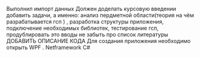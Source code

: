 Выполнил импорт данных
Должен доделать курсовую введении добавить задачи, а именно: анализ пердметной области(теория на чём разрабатывается гсп ) , разработка структуры приложения, подключение необходимых библиотек, тестирование гсп, продублировать это вводы не забыть про список литературы
ДОБАВИТЬ ОПИСАНИЕ КОДА
Для создания приложения необходимо открыть WPF . Netframework C#
